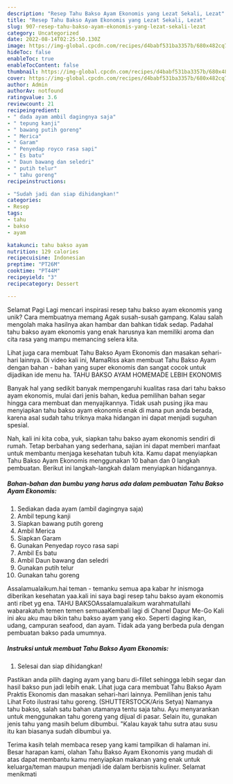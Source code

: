 ```yaml
---
description: "Resep Tahu Bakso Ayam Ekonomis yang Lezat Sekali, Lezat"
title: "Resep Tahu Bakso Ayam Ekonomis yang Lezat Sekali, Lezat"
slug: 907-resep-tahu-bakso-ayam-ekonomis-yang-lezat-sekali-lezat
category: Uncategorized
date: 2022-08-14T02:25:50.130Z
image: https://img-global.cpcdn.com/recipes/d4babf531ba3357b/680x482cq70/tahu-bakso-ayam-ekonomis-foto-resep-utama.jpg
hideToc: false
enableToc: true
enableTocContent: false
thumbnail: https://img-global.cpcdn.com/recipes/d4babf531ba3357b/680x482cq70/tahu-bakso-ayam-ekonomis-foto-resep-utama.jpg
cover: https://img-global.cpcdn.com/recipes/d4babf531ba3357b/680x482cq70/tahu-bakso-ayam-ekonomis-foto-resep-utama.jpg
author: Admin
authorAv: notfound
ratingvalue: 3.6
reviewcount: 21
recipeingredient:
- " dada ayam ambil dagingnya saja"
- " tepung kanji"
- " bawang putih goreng"
- " Merica"
- " Garam"
- " Penyedap royco rasa sapi"
- " Es batu"
- " Daun bawang dan seledri"
- " putih telur"
- " tahu goreng"
recipeinstructions:

- "Sudah jadi dan siap dihidangkan!"
categories:
- Resep
tags:
- tahu
- bakso
- ayam

katakunci: tahu bakso ayam 
nutrition: 129 calories
recipecuisine: Indonesian
preptime: "PT26M"
cooktime: "PT44M"
recipeyield: "3"
recipecategory: Dessert

---
```



Selamat Pagi Lagi mencari inspirasi resep tahu bakso ayam ekonomis yang unik? Cara membuatnya memang Agak susah-susah gampang. Kalau salah mengolah maka hasilnya akan hambar dan bahkan tidak sedap. Padahal tahu bakso ayam ekonomis yang enak harusnya kan memiliki aroma dan cita rasa yang mampu memancing selera kita.


Lihat juga cara membuat Tahu Bakso Ayam Ekonomis dan masakan sehari-hari lainnya. Di video kali ini, MamaRiss akan membuat Tahu Bakso Ayam dengan bahan - bahan yang super ekonomis dan sangat cocok untuk dijadikan ide menu ha. TAHU BAKSO AYAM HOMEMADE LEBIH EKONOMIS

Banyak hal yang sedikit banyak mempengaruhi kualitas rasa dari tahu bakso ayam ekonomis, mulai dari jenis bahan, kedua pemilihan bahan segar hingga cara membuat dan menyajikannya. Tidak usah pusing jika mau menyiapkan tahu bakso ayam ekonomis enak di mana pun anda berada, karena asal sudah tahu triknya maka hidangan ini dapat menjadi suguhan spesial.


Nah, kali ini kita coba, yuk, siapkan tahu bakso ayam ekonomis sendiri di rumah. Tetap berbahan yang sederhana, sajian ini dapat memberi manfaat untuk membantu menjaga kesehatan tubuh kita. Kamu dapat menyiapkan Tahu Bakso Ayam Ekonomis menggunakan 10 bahan dan 0 langkah pembuatan. Berikut ini langkah-langkah dalam menyiapkan hidangannya.

<!--inarticleads1-->

##### Bahan-bahan dan bumbu yang harus ada dalam pembuatan Tahu Bakso Ayam Ekonomis:

1. Sediakan  dada ayam (ambil dagingnya saja)
1. Ambil  tepung kanji
1. Siapkan  bawang putih goreng
1. Ambil  Merica
1. Siapkan  Garam
1. Gunakan  Penyedap royco rasa sapi
1. Ambil  Es batu
1. Ambil  Daun bawang dan seledri
1. Gunakan  putih telur
1. Gunakan  tahu goreng


Assalamualaikum.hai teman - temanku semua apa kabar hr inismoga diberikan kesehatan yaa.kali ini saya bagi resep tahu bakso ayam ekonomis anti ribet yg ena. TAHU BAKSOAssalamualaikum warahmatullahi wabarakatuh temen temen semuaaKembali lagi di Chanel Dapur Me-Go Kali ini aku aku mau bikin tahu bakso ayam yang eko. Seperti daging ikan, udang, campuran seafood, dan ayam. Tidak ada yang berbeda pula dengan pembuatan bakso pada umumnya. 

<!--inarticleads2-->

##### Instruksi untuk membuat Tahu Bakso Ayam Ekonomis:


1. Selesai dan siap dihidangkan!

Pastikan anda pilih daging ayam yang baru di-fillet sehingga lebih segar dan hasil bakso pun jadi lebih enak. Lihat juga cara membuat Tahu Bakso Ayam Praktis Ekonomis dan masakan sehari-hari lainnya. Pemilihan jenis tahu Lihat Foto ilustrasi tahu goreng. (SHUTTERSTOCK/Aris Setya) Namanya tahu bakso, salah satu bahan utamanya tentu saja tahu. Ayu menyarankan untuk menggunakan tahu goreng yang dijual di pasar. Selain itu, gunakan jenis tahu yang masih belum dibumbui. &#34;Kalau kayak tahu sutra atau susu itu kan biasanya sudah dibumbui ya. 

Terima kasih telah membaca resep yang kami tampilkan di halaman ini. Besar harapan kami, olahan Tahu Bakso Ayam Ekonomis yang mudah di atas dapat membantu kamu menyiapkan makanan yang enak untuk keluarga/teman maupun menjadi ide dalam berbisnis kuliner. Selamat menikmati
